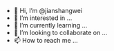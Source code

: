 - 👋 Hi, I’m @jianshangwei
- 👀 I’m interested in ...
- 🌱 I’m currently learning ...
- 💞️ I’m looking to collaborate on ...
- 📫 How to reach me ...

<!---
jianshangwei/jianshangwei is a ✨ special ✨ repository because its `README.md` (this file) appears on your GitHub profile.
You can click the Preview link to take a look at your changes.
--->
